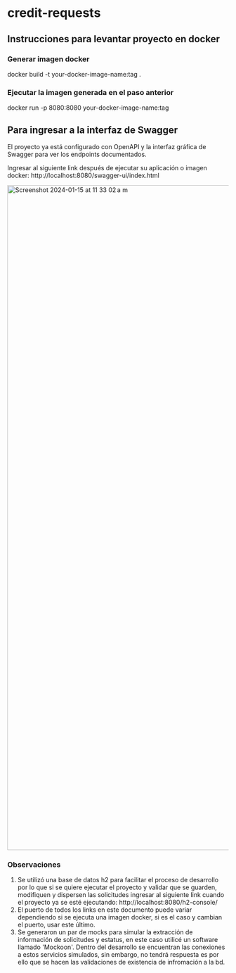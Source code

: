 # credit-requests

## Instrucciones para levantar proyecto en docker

### Generar imagen docker
docker build -t your-docker-image-name:tag .
### Ejecutar la imagen generada en el paso anterior
docker run -p 8080:8080 your-docker-image-name:tag

## Para ingresar a la interfaz de Swagger

El proyecto ya está configurado con OpenAPI y la interfaz gráfica de Swagger para ver los endpoints documentados.

Ingresar al siguiente link después de ejecutar su aplicación o imagen docker: http://localhost:8080/swagger-ui/index.html

<img width="1512" alt="Screenshot 2024-01-15 at 11 33 02 a m" src="https://github.com/marcosmap/credit-requests/assets/69769751/5299a38f-d6ed-4761-8249-f06fc12b7119">

### Observaciones

1. Se utilizó una base de datos h2 para facilitar el proceso de desarrollo por lo que si se quiere ejecutar el proyecto y validar que se guarden, modifiquen y dispersen las solicitudes ingresar al siguiente link cuando el proyecto ya se esté ejecutando: http://localhost:8080/h2-console/
2. El puerto de todos los links en este documento puede variar dependiendo si se ejecuta una imagen docker, si es el caso y cambian el puerto, usar este último.
3. Se generaron un par de mocks para simular la extracción de información de solicitudes y estatus, en este caso utilicé un software llamado 'Mockoon'. Dentro del desarrollo se encuentran las conexiones a estos servicios simulados, sin embargo, no tendrá respuesta es por ello que se hacen las validaciones de existencia de infromación a la bd.
